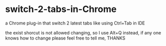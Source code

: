 # switch-2-tabs-in-Chrome
a Chrome plug-in that switch 2 latest tabs like using Ctrl+Tab in IDE

the exist shorcut is not allowed changing, so I use Alt+Q instead, if any one knows how to change please feel free to tell me, THANKS
